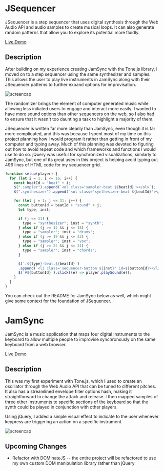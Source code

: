 # JSequencer

JSequencer is a step sequencer that uses digital synthesis through the Web Audio API and audio samples to create musical loops. It can also generate random patterns that allow you to explore its potential more fluidly.

[Live Demo](http://ethangooding.com/JSequencer/)

## Description

After building on my experience creating JamSync with the Tone.js library, I moved on to a step sequencer using the same synthesizer and samples. This allows the user to play live instruments in JamSync along with their JSequencer patterns to further expand options for improvisation.

![screencap](https://github.com/Eden12345/JamSync/blob/master/assets/jseqscreencap.png)

The randomizer brings the element of computer generated music while allowing less initiated users to engage and interact more easily. I wanted to have more sound options than other sequencers on the web, so I also had to ensure that it wasn't too daunting a task to highlight a majority of them.

JSequencer is written far more cleanly than JamSync, even though it is far more complicated, and this was because I spent most of my time on this project planning how I would program it rather than getting in front of my computer and typing away. Much of this planning was devoted to figuring out how to avoid repeat code and which frameworks and functions I would use to do so. jQuery was useful for synchronized visualizations, similarly to JamSync, but one of its great uses in this project is helping avoid typing out 496 lines of HTML code for my sequencer grid.

```javascript
function setup(player) {
  for (let i = 1; i <= 16; i++) {
    const beatId = "beat" + i;
    $(".sampler").append(`<ol class='sampler-beat ${beatId}'></ol>`);
    $(".synthesizer").append(`<ol class='synthesizer-beat ${beatId}'></ol>`);

    for (let j = 1; j <= 31; j++) {
      const buttonId = beatId + "sound" + j;
      let type, inst;

      if (j <= 11) {
        type = "synthesizer"; inst = "synth";
      } else if (j >= 12 && j <= 18) {
        type = "sampler"; inst = "drums";
      } else if (j >= 19 && j <= 23) {
        type = "sampler"; inst = "vox";
      } else if (j >= 24 && j <= 31) {
        type = "sampler"; inst = "chords";
      }

      $(`.${type}-beat.${beatId}`)
      .append(`<li class='sequencer-button ${inst}' id=${buttonId}></li>`);
      $(`#${buttonId}`).click((e) => player.playSound(e));
    }
  }
}
```

You can check out the README for JamSync below as well, which might give some context for the foundation of JSequencer.

# JamSync

JamSync is a music application that maps four digital instruments to the keyboard to allow multiple people to improvise synchronously on the same keyboard from a web browser.

[Live Demo](http://ethangooding.com/JamSync/)

## Description

This was my first experiment with Tone.js, which I used to create an oscillator through the Web Audio API that can be tuned to different pitches. It also has a streamlined envelope filter options hash, making it straightforward to change the attack and release. I then mapped samples of three other instruments to specific sections of the keyboard so that the synth could be played in conjunction with other players.

Using jQuery, I added a simple visual effect to indicate to the user whenever keypress are triggering an action on a specific instrument.


![screencap](https://github.com/Eden12345/JamSync/blob/master/assets/screencap.png)


## Upcoming Changes

  * Refactor with DOMinateJS -- the entire project will be refactored to use my own custom DOM manipulation library rather than jQuery
